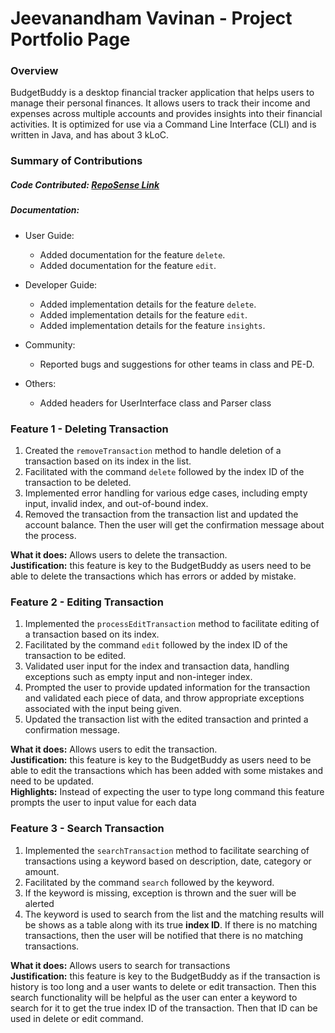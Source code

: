 # Jeevanandham Vavinan - Project Portfolio Page

### Overview
BudgetBuddy is a desktop financial tracker application that helps users to manage their personal finances. It allows
users to track their income and expenses across multiple accounts and provides insights into their financial activities.
It is optimized for use via a Command Line Interface (CLI) and is written in Java, and has about 3 kLoC.

### Summary of Contributions
##### Code Contributed: [RepoSense Link](https://nus-cs2113-ay2324s2.github.io/tp-dashboard/?search=vavinan&breakdown=true&sort=groupTitle%20dsc&sortWithin=title&since=2024-02-23&timeframe=commit&mergegroup=&groupSelect=groupByRepos&checkedFileTypes=docs~functional-code~test-code~other)
##### Documentation:
   * User Guide:
      * Added documentation for the feature `delete`.
      * Added documentation for the feature `edit`.
   * Developer Guide:
      * Added implementation details for the feature `delete`.
      * Added implementation details for the feature `edit`.
      * Added implementation details for the feature `insights`.
   
   * Community:
      * Reported bugs and suggestions for other teams in class and PE-D.
     
   * Others:
      * Added headers for UserInterface class and Parser class
### Feature 1 - Deleting Transaction

1. Created the `removeTransaction` method to handle deletion of a transaction based on its index in the list.
2. Facilitated with the command `delete` followed by the index ID of the transaction to be deleted.
3. Implemented error handling for various edge cases, including empty input, invalid index, and out-of-bound
   index.
4. Removed the transaction from the transaction list and updated the account balance. Then the user will
   get the confirmation message about the process.

**What it does:** Allows users to delete the transaction. <br>
**Justification:** this feature is key to the BudgetBuddy as users need to be able to delete the transactions
which has errors or added by mistake.

### Feature 2 - Editing Transaction

1. Implemented the `processEditTransaction` method to facilitate editing of a transaction based on its index.
2. Facilitated by the command `edit` followed by the index ID of the transaction to be edited.
3. Validated user input for the index and transaction data, handling exceptions such as empty input and
   non-integer index.
4. Prompted the user to provide updated information for the transaction and validated each piece of data,
   and throw appropriate exceptions associated with the input being given.
5. Updated the transaction list with the edited transaction and printed a confirmation message.
   
**What it does:** Allows users to edit the transaction.<br>
**Justification:** this feature is key to the BudgetBuddy as users need to be able to edit the transactions 
which has been added with some mistakes and need to be updated. <br>
**Highlights:** Instead of expecting the user to type long command this feature prompts the user to input 
value for each data

### Feature 3 - Search Transaction

1. Implemented the `searchTransaction` method to facilitate searching of transactions using a keyword 
   based on description, date, category or amount.
2. Facilitated by the command `search` followed by the keyword.
3. If the keyword is missing, exception is thrown and the suer will be alerted
4. The keyword is used to search from the list and the matching results will be shows as a table along 
   with its true **index ID**. If there is no matching transactions, then the user will be notified that there is no matching transactions.

**What it does:** Allows users to search for transactions<br>
**Justification:** this feature is key to the BudgetBuddy as if the transaction is history is too long and 
a user wants to delete or edit transaction. Then this search functionality will be helpful as the user can 
enter a keyword to search for it to get the true index ID of the transaction. Then that ID can be used in 
delete or edit command.


